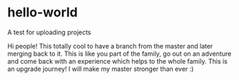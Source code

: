 # hello-world
A test for uploading projects

Hi people!
This totally cool to have a branch from the master and later merging back to it. This is like you part of the family, go out on an adventure and come back with an experience which helps to the whole family.
This is an upgrade journey! I will make my master stronger than ever :)
